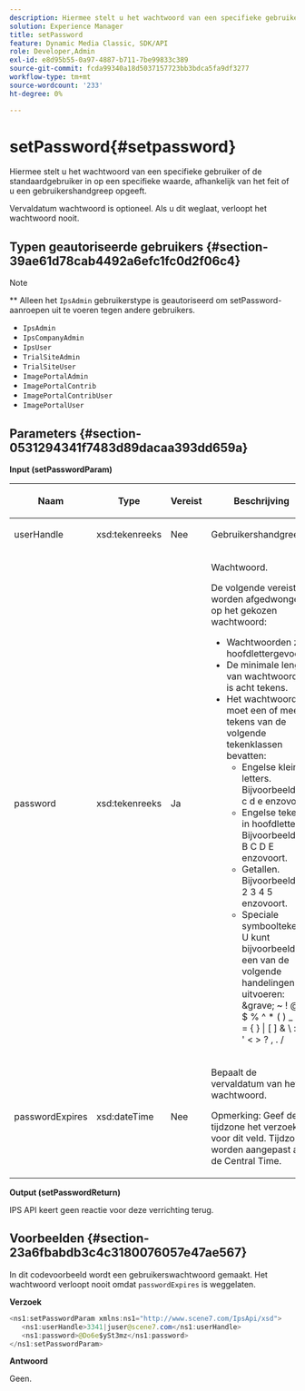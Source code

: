```yaml
---
description: Hiermee stelt u het wachtwoord van een specifieke gebruiker of de standaardgebruiker in op een specifieke waarde, afhankelijk van het feit of u een gebruikershandgreep opgeeft.
solution: Experience Manager
title: setPassword
feature: Dynamic Media Classic, SDK/API
role: Developer,Admin
exl-id: e8d95b55-0a97-4887-b711-7be99833c389
source-git-commit: fcda99340a18d5037157723bb3bdca5fa9df3277
workflow-type: tm+mt
source-wordcount: '233'
ht-degree: 0%

---
```


# setPassword{#setpassword}

Hiermee stelt u het wachtwoord van een specifieke gebruiker of de standaardgebruiker in op een specifieke waarde, afhankelijk van het feit of u een gebruikershandgreep opgeeft.

Vervaldatum wachtwoord is optioneel. Als u dit weglaat, verloopt het wachtwoord nooit.

## Typen geautoriseerde gebruikers {#section-39ae61d78cab4492a6efc1fc0d2f06c4}

>[!NOTE]
>
>** Alleen het  `IpsAdmin` gebruikerstype is geautoriseerd om setPassword-aanroepen uit te voeren tegen andere gebruikers.

* `IpsAdmin`
* `IpsCompanyAdmin`
* `IpsUser`
* `TrialSiteAdmin`
* `TrialSiteUser`
* `ImagePortalAdmin`
* `ImagePortalContrib`
* `ImagePortalContribUser`
* `ImagePortalUser`

## Parameters {#section-0531294341f7483d89dacaa393dd659a}

**Input (setPasswordParam)**

<table id="table_BF54512811344E0B979C5070354E8048"> 
 <thead> 
  <tr> 
   <th colname="col1" class="entry"> <p>Naam </p> </th> 
   <th colname="col2" class="entry"> <p>Type </p> </th> 
   <th colname="col3" class="entry"> <p>Vereist </p> </th> 
   <th colname="col4" class="entry"> <p>Beschrijving </p> </th> 
  </tr> 
 </thead>
 <tbody> 
  <tr> 
   <td colname="col1"> <p> <span class="codeph"> <span class="varname"> userHandle  </span> </span> </p> </td> 
   <td colname="col2"> <p> <span class="codeph"> xsd:tekenreeks  </span> </p> </td> 
   <td colname="col3"> <p>Nee </p> </td> 
   <td colname="col4"> <p>Gebruikershandgreep. </p> </td> 
  </tr> 
  <tr> 
   <td colname="col1"> <p> <span class="codeph"> <span class="varname"> password  </span> </span> </p> </td> 
   <td colname="col2"> <p> <span class="codeph"> xsd:tekenreeks  </span> </p> </td> 
   <td colname="col3"> <p>Ja </p> </td> 
   <td colname="col4"> <p>Wachtwoord. </p> <p>De volgende vereisten worden afgedwongen op het gekozen wachtwoord: </p> <p> 
     <ul id="ul_E5BE3621127C476788412174584075B3"> 
      <li id="li_0132852AFD774659A0224C450F19418C">Wachtwoorden zijn hoofdlettergevoelig. </li> 
      <li id="li_71224B3A89C8461AB689BAD383EC8CEA">De minimale lengte van wachtwoorden is acht tekens. </li> 
      <li id="li_C21B6843EA734D1ABE0580185F775408">Het wachtwoord moet een of meer tekens van de volgende tekenklassen bevatten: 
       <ul id="ul_D5D3911AD6214035BBD2AB8350A459C7"> 
        <li id="li_6E3F084100104F2CBCF130EF8852C7B7">Engelse kleine letters. Bijvoorbeeld <span class="codeph"> a b c d e </span> enzovoort </li> 
        <li id="li_1FDED8D7348842BC857320D797D41217">Engelse tekens in hoofdletters. Bijvoorbeeld <span class="codeph"> A B C D E </span> enzovoort. </li> 
        <li id="li_C3C4D5412AA749F3B78F37B2B696CF80">Getallen. Bijvoorbeeld <span class="codeph"> 1 2 3 4 5 </span> enzovoort. </li> 
        <li id="li_2730798F26E74B878BEDE510CD06D8DD">Speciale symbooltekens. U kunt bijvoorbeeld een van de volgende handelingen uitvoeren: <span class="codeph"> &amp;grave; ~ ! @ # $ % ^ * ( ) _ + - = { } | [ ] &amp; \ : " ; ' &lt; &gt; ? , . / </span> </li> 
       </ul> </li> 
     </ul> </p> </td> 
  </tr> 
  <tr> 
   <td colname="col1"> <p> <span class="codeph"> <span class="varname"> passwordExpires  </span> </span> </p> </td> 
   <td colname="col2"> <p> <span class="codeph"> xsd:dateTime  </span> </p> </td> 
   <td colname="col3"> <p>Nee </p> </td> 
   <td colname="col4"> <p>Bepaalt de vervaldatum van het wachtwoord. <p>Opmerking:  Geef de tijdzone het verzoek voor dit veld. Tijdzones worden aangepast aan de Central Time. </p> </p> </td> 
  </tr> 
 </tbody> 
</table>

**Output (setPasswordReturn)**

IPS API keert geen reactie voor deze verrichting terug.

## Voorbeelden {#section-23a6fbabdb3c4c3180076057e47ae567}

In dit codevoorbeeld wordt een gebruikerswachtwoord gemaakt. Het wachtwoord verloopt nooit omdat `passwordExpires` is weggelaten.

**Verzoek**

```java
<ns1:setPasswordParam xmlns:ns1="http://www.scene7.com/IpsApi/xsd">  
   <ns1:userHandle>3341|juser@scene7.com</ns1:userHandle> 
   <ns1:password>@Do6e$ySt3mz</ns1:password> 
</ns1:setPasswordParam>
```

**Antwoord**

Geen.
